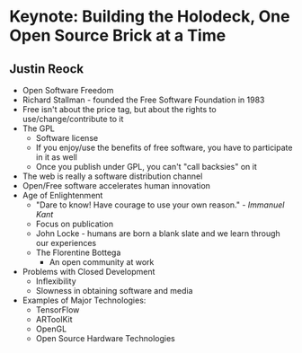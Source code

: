 # Keynote: Building the Holodeck, One Open Source Brick at a Time
## Justin Reock
- Open Software Freedom
- Richard Stallman - founded the Free Software Foundation in 1983
- Free isn't about the price tag, but about the rights to use/change/contribute to it
- The GPL
    - Software license
    - If you enjoy/use the benefits of free software, you have to participate in it as well
    - Once you publish under GPL, you can't "call backsies" on it
- The web is really a software distribution channel
- Open/Free software accelerates human innovation
- Age of Enlightenment
    - "Dare to know! Have courage to use your own reason." - _Immanuel Kant_
    - Focus on publication
    - John Locke - humans are born a blank slate and we learn through our experiences
    - The Florentine Bottega
        - An open community at work
- Problems with Closed Development
    - Inflexibility
    - Slowness in obtaining software and media
- Examples of Major Technologies:
    - TensorFlow
    - ARToolKit
    - OpenGL
    - Open Source Hardware Technologies
